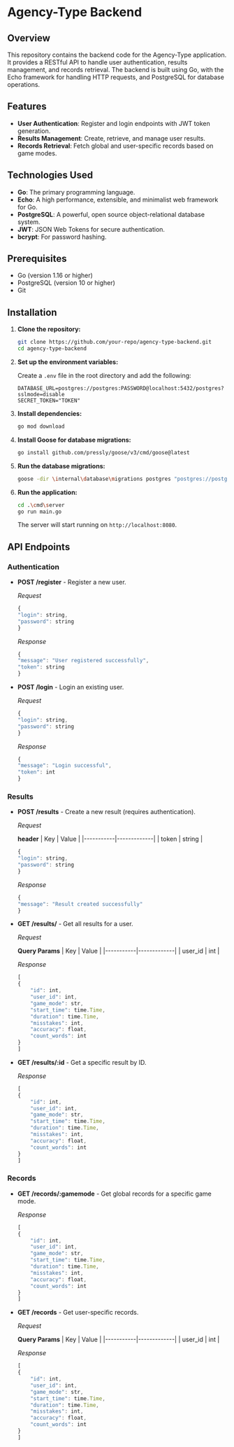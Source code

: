 # Agency-Type Backend

## Overview

This repository contains the backend code for the Agency-Type application. It provides a RESTful API to handle user authentication, results management, and records retrieval. The backend is built using Go, with the Echo framework for handling HTTP requests, and PostgreSQL for database operations.

## Features

- **User Authentication**: Register and login endpoints with JWT token generation.
- **Results Management**: Create, retrieve, and manage user results.
- **Records Retrieval**: Fetch global and user-specific records based on game modes.

## Technologies Used

- **Go**: The primary programming language.
- **Echo**: A high performance, extensible, and minimalist web framework for Go.
- **PostgreSQL**: A powerful, open source object-relational database system.
- **JWT**: JSON Web Tokens for secure authentication.
- **bcrypt**: For password hashing.

## Prerequisites

- Go (version 1.16 or higher)
- PostgreSQL (version 10 or higher)
- Git

## Installation

1. **Clone the repository:**

    ```sh
    git clone https://github.com/your-repo/agency-type-backend.git
    cd agency-type-backend
    ```

2. **Set up the environment variables:**

    Create a `.env` file in the root directory and add the following:

    ```env
    DATABASE_URL=postgres://postgres:PASSWORD@localhost:5432/postgres?sslmode=disable
    SECRET_TOKEN="TOKEN"
    ```

3. **Install dependencies:**

    ```sh
    go mod download
    ```

4. **Install Goose for database migrations:**

    ```sh
    go install github.com/pressly/goose/v3/cmd/goose@latest
    ```

5. **Run the database migrations:**

    ```sh
    goose -dir \internal\database\migrations postgres "postgres://postgres:123@localhost:5432/postgres" up
    ```

6. **Run the application:**

    ```sh
    cd .\cmd\server
    go run main.go
    ```

    The server will start running on `http://localhost:8080`.

## API Endpoints

### Authentication

- **POST /register** - Register a new user.
    
    *Request*

    ```js
    {
    "login": string,
    "password": string
    }
    ```

    *Response*

    ```js
    {
    "message": "User registered successfully",
    "token": string
    }
    ```


- **POST /login** - Login an existing user.

    *Request*

    ```js
    {
    "login": string,
    "password": string
    }
    ```

    *Response*

    ```js
    {
    "message": "Login successful",
    "token": int
    }
    ```

### Results

- **POST /results** - Create a new result (requires authentication).

    *Request*

    **header**
    | Key       | Value       |
    |-----------|-------------|
    | token     | string      |

    
    ```js
    {
    "login": string,
    "password": string
    }
    ```

    *Response*

    ```js
    {
    "message": "Result created successfully"
    }
    ```

- **GET /results/** - Get all results for a user.

    *Request*

    **Query Params**
    | Key       | Value       |
    |-----------|-------------|
    | user_id   | int         |

    *Response*

    ```js
    [
    {
        "id": int,
        "user_id": int,
        "game_mode": str,
        "start_time": time.Time,
        "duration": time.Time,
        "misstakes": int,
        "accuracy": float,
        "count_words": int
    }
    ]
    ```


- **GET /results/:id** - Get a specific result by ID.

    *Response*

    ```js
    [
    {
        "id": int,
        "user_id": int,
        "game_mode": str,
        "start_time": time.Time,
        "duration": time.Time,
        "misstakes": int,
        "accuracy": float,
        "count_words": int
    }
    ]
    ```

### Records

- **GET /records/:gamemode** - Get global records for a specific game mode.

    *Response*

    ```js
    [
    {
        "id": int,
        "user_id": int,
        "game_mode": str,
        "start_time": time.Time,
        "duration": time.Time,
        "misstakes": int,
        "accuracy": float,
        "count_words": int
    }
    ]
    ```

- **GET /records** - Get user-specific records.

    *Request*

    **Query Params**
    | Key       | Value       |
    |-----------|-------------|
    | user_id   | int         |


    *Response*

    ```js
    [
    {
        "id": int,
        "user_id": int,
        "game_mode": str,
        "start_time": time.Time,
        "duration": time.Time,
        "misstakes": int,
        "accuracy": float,
        "count_words": int
    }
    ]
    ```
